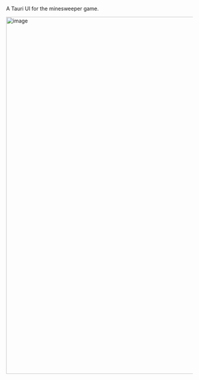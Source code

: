 A Tauri UI for the minesweeper game.

<img width="962" alt="image" src="https://user-images.githubusercontent.com/33698065/216786344-929dda3f-225c-4f05-9e75-967d8b561ce8.png">